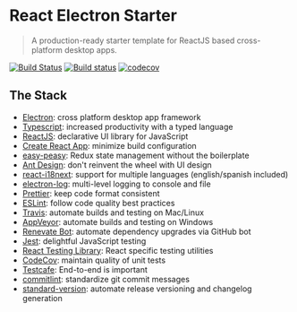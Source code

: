 # React Electron Starter

> A production-ready starter template for ReactJS based cross-platform desktop apps.

[![Build Status](https://travis-ci.org/jamaljsr/cra-electron-ts.svg?branch=master)](https://travis-ci.org/jamaljsr/cra-electron-ts)
[![Build status](https://ci.appveyor.com/api/projects/status/ut7ckjybf6f5pv48/branch/master?svg=true)](https://ci.appveyor.com/project/jamaljsr/cra-electron-ts/branch/master)
[![codecov](https://codecov.io/gh/jamaljsr/cra-electron-ts/branch/master/graph/badge.svg)](https://codecov.io/gh/jamaljsr/cra-electron-ts)

## The Stack

- [Electron](https://github.com/electron/electron/): cross platform desktop app framework
- [Typescript](https://github.com/microsoft/TypeScript): increased productivity with a typed language
- [ReactJS](https://github.com/facebook/react/): declarative UI library for JavaScript
- [Create React App](https://github.com/facebook/create-react-app): minimize build configuration
- [easy-peasy](https://github.com/ctrlplusb/easy-peasy): Redux state management without the boilerplate
- [Ant Design](https://github.com/ant-design/ant-design/): don't reinvent the wheel with UI design
- [react-i18next](https://github.com/i18next/react-i18next): support for multiple languages (english/spanish included)
- [electron-log](https://github.com/megahertz/electron-log): multi-level logging to console and file
- [Prettier](https://github.com/prettier/prettier): keep code format consistent
- [ESLint](https://github.com/eslint/eslint): follow code quality best practices
- [Travis](https://travis-ci.org): automate builds and testing on Mac/Linux
- [AppVeyor](https://appveyor.com): automate builds and testing on Windows
- [Renevate Bot](https://github.com/renovatebot/renovate): automate dependency upgrades via GitHub bot
- [Jest](https://github.com/facebook/jest): delightful JavaScript testing
- [React Testing Library](https://github.com/testing-library/react-testing-library): React specific testing utilities
- [CodeCov](https://codecov.io/): maintain quality of unit tests
- [Testcafe](https://github.com/DevExpress/testcafe): End-to-end is important
- [commitlint](https://github.com/conventional-changelog/commitlint): standardize git commit messages
- [standard-version](https://github.com/conventional-changelog/commitlint): automate release versioning and changelog generation
